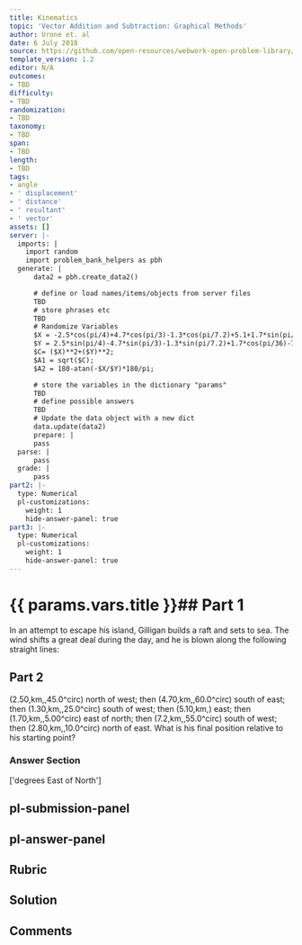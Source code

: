 ```yaml
---
title: Kinematics
topic: 'Vector Addition and Subtraction: Graphical Methods'
author: Urone et. al
date: 6 July 2018
source: https://github.com/open-resources/webwork-open-problem-library/tree/master/Contrib/BrockPhysics/College_Physics_Urone/3.Two_Dimensional_Kinematics/Projectile_Motion/NU_U17-03-04-005.pg
template_version: 1.2
editor: N/A
outcomes:
- TBD
difficulty:
- TBD
randomization:
- TBD
taxonomy:
- TBD
span:
- TBD
length:
- TBD
tags:
- angle
- ' displacement'
- ' distance'
- ' resultant'
- ' vector'
assets: []
server: |-
  imports: |
    import random
    import problem_bank_helpers as pbh
  generate: |
      data2 = pbh.create_data2()

      # define or load names/items/objects from server files
      TBD
      # store phrases etc
      TBD
      # Randomize Variables
      $X = -2.5*cos(pi/4)+4.7*cos(pi/3)-1.3*cos(pi/7.2)+5.1+1.7*sin(pi/36)-7.2*cos(55*pi/180)+2.8*cos(pi/18);
      $Y = 2.5*sin(pi/4)-4.7*sin(pi/3)-1.3*sin(pi/7.2)+1.7*cos(pi/36)-7.2*sin(55*pi/180)+2.8*sin(pi/18);
      $C= ($X)**2+($Y)**2;
      $A1 = sqrt($C);
      $A2 = 180-atan(-$X/$Y)*180/pi;

      # store the variables in the dictionary "params"
      TBD
      # define possible answers
      TBD
      # Update the data object with a new dict
      data.update(data2)
      prepare: |
      pass
  parse: |
      pass
  grade: |
      pass
part2: |-
  type: Numerical
  pl-customizations:
    weight: 1
    hide-answer-panel: true
part3: |-
  type: Numerical
  pl-customizations:
    weight: 1
    hide-answer-panel: true
---
```


# {{ params.vars.title }}## Part 1 
In an attempt to escape his island, Gilligan builds a raft and sets to sea. The wind shifts a great deal during the day, and he is blown along the following straight lines: 
## Part 2 
(2.50,km,,45.0^circ) north of west; then (4.70,km,,60.0^circ) south of east; then (1.30,km,,25.0^circ) south of west; then (5.10,km,) east; then (1.70,km,,5.00^circ) east of north; then (7.2,km,,55.0^circ) south of west; then (2.80,km,,10.0^circ) north of east. What is his final position relative to his starting point? 


### Answer Section 
['degrees East of North']

## pl-submission-panel 


## pl-answer-panel 


## Rubric 


## Solution 


## Comments 


